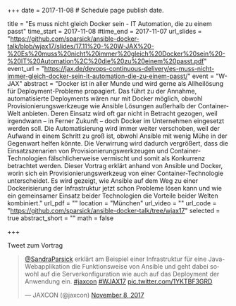 +++
date = 2017-11-08  # Schedule page publish date.

title = "Es muss nicht gleich Docker sein - IT Automation, die zu einem passt"
time_start = 2017-11-08
#time_end = 2017-11-07
url_slides = "https://github.com/sparsick/ansible-docker-talk/blob/wjax17/slides/17.11%20-%20W-JAX%20-%20Es%20muss%20nicht%20immer%20gleich%20Docker%20sein%20-%20IT%20Automation%2C%20die%20zu%20einem%20passt.pdf"
event_url = "https://jax.de/devops-continuous-delivery/es-muss-nicht-immer-gleich-docker-sein-it-automation-die-zu-einem-passt/"
event = "W-JAX"
abstract = "Docker ist in aller Munde und wird gerne als Allheilösung für Deployment-Probleme propagiert. Das führt zu der Annahme, automatisierte Deployments wären nur mit Docker möglich, obwohl Provisionierungswerkzeuge wie Ansible Lösungen außerhalb der Container-Welt anbieten. Deren Einsatz wird oft gar nicht in Betracht gezogen, weil irgendwann – in Ferner Zukunft – doch Docker im Unternehmen eingesetzt werden soll. Die Automatisierung wird immer weiter verschoben, weil der Aufwand in einem Schritt zu groß ist, obwohl Ansible mit wenig Mühe in der Gegenwart helfen könnte. Die Verwirrung wird dadurch vergrößert, dass die Einsatzszenarien von Provisionierungswerkzeugen und Container-Technologien fälschlicherweise vermischt und somit als Konkurrenz betrachtet werden. Dieser Vortrag erklärt anhand von Ansible und Docker, worin sich ein Provisionierungswerkzeug von einer Container-Technologie unterscheidet. Es wird gezeigt, wie Ansible auf dem Weg zu einer Dockerisierung der Infrastruktur jetzt schon Probleme lösen kann und wie ein gemeinsamer Einsatz beider Technologien die Vorteile beider Welten kombiniert."
url_pdf = ""
location = "München"
url_video = ""
url_code = "https://github.com/sparsick/ansible-docker-talk/tree/wjax17"
selected = true
abstract_short = ""
math = false

+++

Tweet zum Vortrag

<blockquote class="twitter-tweet" data-partner="tweetdeck"><p lang="de" dir="ltr"><a href="https://twitter.com/SandraParsick?ref_src=twsrc%5Etfw">@SandraParsick</a> erklärt am Beispiel einer Infrastruktur für eine Java-Webapplikation die Funktionsweise von Ansible und geht dabei sowohl auf die Serverkonfiguration wie auch auf das Deployment der Anwendung ein. <a href="https://twitter.com/hashtag/jaxcon?src=hash&amp;ref_src=twsrc%5Etfw">#jaxcon</a> <a href="https://twitter.com/hashtag/WJAX17?src=hash&amp;ref_src=twsrc%5Etfw">#WJAX17</a> <a href="https://t.co/1YKTBF3GRD">pic.twitter.com/1YKTBF3GRD</a></p>&mdash; JAXCON (@jaxcon) <a href="https://twitter.com/jaxcon/status/928216009223409664?ref_src=twsrc%5Etfw">November 8, 2017</a></blockquote>
<script async src="https://platform.twitter.com/widgets.js" charset="utf-8"></script>
